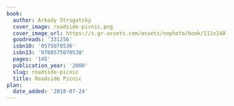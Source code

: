 ```yaml
---
book:
  author: Arkady Strugatsky
  cover_image: roadside-picnic.png
  cover_image_url: https://s.gr-assets.com/assets/nophoto/book/111x148-bcc042a9c91a29c1d680899eff700a03.png
  goodreads: '331256'
  isbn10: '0575070536'
  isbn13: '9780575070530'
  pages: '145'
  publication_year: '2000'
  slug: roadside-picnic
  title: Roadside Picnic
plan:
  date_added: '2018-07-24'
---
```

